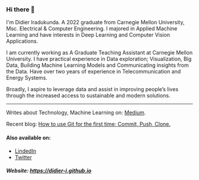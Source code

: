 ### Hi there 👋

I'm Didier Iradukunda. A 2022 graduate from Carnegie Mellon University, Msc. Electrical & Computer Engineering. I majored in Applied Machine Learning and have interests in Deep Learning and Computer Vision Applications.

I am currently working as A Graduate Teaching Assistant at Carnegie Mellon University. I have practical experience in Data exploration; Visualization, Big Data, Building Machine Learning Models and Communicating insights from the Data. Have over two years of experience in Telecommunication and Energy Systems. 

Broadly, I aspire to leverage data and assist in improving people’s lives through the increased access to sustainable and modern solutions.

***************************

Writes about Technology, Machine Learning on: [Medium](https://medium.com/@didier-i).

Recent blog: [How to use Git for the first time; Commit, Push, Clone.](https://medium.com/@didier-i/how-to-use-git-for-the-first-time-commit-push-clone-48c30850b799)

#### Also available on:

* [LindedIn](https://www.linkedin.com/in/didier-i/)
* [Twitter](https://twitter.com/didier_ira)

##### Website: https://didier-i.github.io
